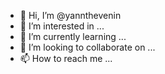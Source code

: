 - 👋 Hi, I’m @yannthevenin
- 👀 I’m interested in ...
- 🌱 I’m currently learning ...
- 💞️ I’m looking to collaborate on ...
- 📫 How to reach me ...

<!---
yannthevenin/yannthevenin is a ✨ special ✨ repository because its `README.md` (this file) appears on your GitHub profile.
You can click the Preview link to take a look at your changes.
--->
